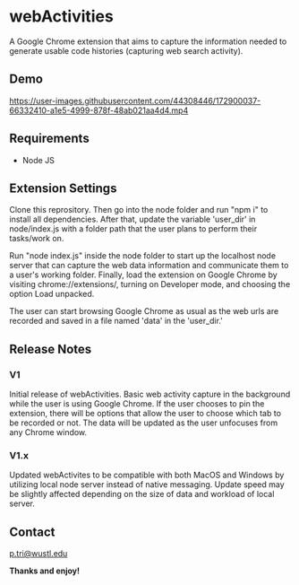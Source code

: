 # webActivities

A Google Chrome extension that aims to capture the information needed to generate usable code histories (capturing web search activity).

## Demo

https://user-images.githubusercontent.com/44308446/172900037-66332410-a1e5-4999-878f-48ab021aa4d4.mp4

## Requirements

* Node JS

## Extension Settings

Clone this reprository. Then go into the node folder and run "npm i" to install all dependencies. After that, update the variable 'user_dir' in node/index.js with a folder path that the user plans to perform their tasks/work on. 

Run "node index.js" inside the node folder to start up the localhost node server that can capture the web data information and communicate them to a user's working folder. Finally, load the extension on Google Chrome by visiting chrome://extensions/, turning on Developer mode, and choosing the option Load unpacked.

The user can start browsing Google Chrome as usual as the web urls are recorded and saved in a file named 'data' in the 'user_dir.' 

## Release Notes

### V1

Initial release of webActivities. Basic web activity capture in the background while the user is using Google Chrome. If the user chooses to pin the extension, there will be options that allow the user to choose which tab to be recorded or not. The data will be updated as the user unfocuses from any Chrome window.

### V1.x

Updated webActivites to be compatible with both MacOS and Windows by utilizing local node server instead of native messaging. Update speed may be slightly affected depending on the size of data and workload of local server.

## Contact

p.tri@wustl.edu

**Thanks and enjoy!**